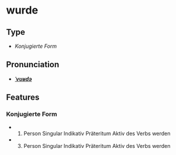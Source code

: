 # wurde
## Type
- _Konjugierte Form_
## Pronunciation
- **_[ˈvʊʁdə](https://commons.wikimedia.org/wiki/File:De-wurde.ogg)_**
## Features
### Konjugierte Form
- 1. Person Singular Indikativ Präteritum Aktiv des Verbs werden
- 3. Person Singular Indikativ Präteritum Aktiv des Verbs werden
